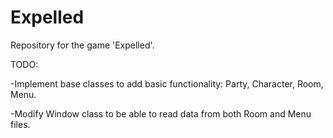 # Expelled
Repository for the game 'Expelled'.

TODO:

-Implement base classes to add basic functionality:
  Party,
  Character,
  Room,
  Menu.

-Modify Window class to be able to read data from both Room and Menu files.
